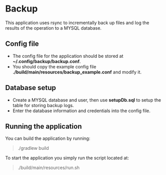 Backup
======
This application uses rsync to incrementally back up files and log the results of the operation to a MYSQL database.

Config file
------
- The config file for the application should be stored at **~/.config/backup/backup.conf**.
- You should copy the example config file **./build/main/resources/backup_example.conf** and modify it.

Database setup
------
- Create a MYSQL database and user, then use **setupDb.sql** to setup the table for storing backup logs.
- Enter the database information and credentials into the config file.

Running the application
------
You can build the application by running:
> ./gradlew build

To start the application you simply run the script located at:
> ./build/main/resources/run.sh